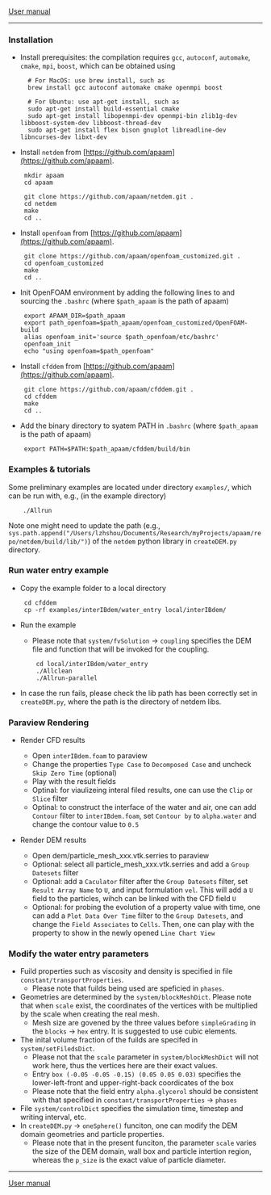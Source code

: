 ###

[User manual](user_manual.md)

-------

### Installation

- Install prerequisites: the compilation requires ``gcc``, ``autoconf``, ``automake``, ``cmake``, ``mpi``, ``boost``, which can be obtained using

        # For MacOS: use brew install, such as
        brew install gcc autoconf automake cmake openmpi boost
        
        # For Ubuntu: use apt-get install, such as
        sudo apt-get install build-essential cmake
        sudo apt-get install libopenmpi-dev openmpi-bin zlib1g-dev libboost-system-dev libboost-thread-dev 
        sudo apt-get install flex bison gnuplot libreadline-dev libncurses-dev libxt-dev 

 - Install ``netdem`` from [https://github.com/apaam](https://github.com/apaam).

        mkdir apaam
        cd apaam
          
        git clone https://github.com/apaam/netdem.git .
        cd netdem
        make
        cd ..

 - Install ``openfoam`` from [https://github.com/apaam](https://github.com/apaam).

        git clone https://github.com/apaam/openfoam_customized.git .
        cd openfoam_customized
        make
        cd ..

 - Init OpenFOAM environment by adding the following lines to and sourcing the ``.bashrc`` (where ``$path_apaam`` is the path of apaam)

        export APAAM_DIR=$path_apaam
        export path_openfoam=$path_apaam/openfoam_customized/OpenFOAM-build
        alias openfoam_init='source $path_openfoam/etc/bashrc'
        openfoam_init
        echo "using openfoam=$path_openfoam"

 - Install ``cfddem`` from [https://github.com/apaam](https://github.com/apaam).

        git clone https://github.com/apaam/cfddem.git .
        cd cfddem
        make
        cd ..

 - Add the binary directory to syatem PATH in ``.bashrc`` (where ``$path_apaam`` is the path of apaam)

        export PATH=$PATH:$path_apaam/cfddem/build/bin

### Examples & tutorials

Some preliminary examples are located under directory ``examples/``, which can be run with, e.g., (in the example directory)


        ./Allrun

Note one might need to update the path (e.g., ``sys.path.append("/Users/lzhshou/Documents/Research/myProjects/apaam/repo/netdem/build/lib/")``) of the ``netdem`` python library in ``createDEM.py`` directory.


### Run water entry example

 - Copy the example folder to a local directory

        cd cfddem
        cp -rf examples/interIBdem/water_entry local/interIBdem/

 - Run the example
     - Please note that ``system/fvSolution`` -> ``coupling`` specifies the DEM file and function that will be invoked for the coupling.

            cd local/interIBdem/water_entry
            ./Allclean
            ./Allrun-parallel

 - In case the run fails, please check the lib path has been correctly set in ``createDEM.py``, where the path is the directory of netdem libs.

### Paraview Rendering

 - Render CFD results
  
     - Open ``interIBdem.foam`` to paraview
     - Change the properties ``Type Case`` to ``Decomposed Case`` and uncheck ``Skip Zero Time`` (optional)
     - Play with the result fields
     - Optinal: for viaulizeing interal filed results, one can use the ``Clip`` or ``Slice`` filter
     - Optinal: to construct the interface of the water and air, one can add ``Contour`` filter to ``interIBdem.foam``, set ``Contour by`` to ``alpha.water`` and change the contour value to ``0.5``

 - Render DEM results

     - Open dem/particle_mesh_xxx.vtk.serries to paraview
     - Optional: select all particle_mesh_xxx.vtk.serries and add a ``Group Datesets`` filter
     - Optional: add a ``Caculator`` filter after the ``Group Datesets`` filter, set ``Result Array Name`` to ``U``, and input formulation ``vel``. This will add a ``U`` field to the particles, wihch can be linked with the CFD field ``U``
     - Optional: for probing the evolution of a property value with time, one can add a ``Plot Data Over Time`` filter to the ``Group Datesets``, and change the ``Field Associates`` to ``Cells``. Then, one can play with the property to show in the newly opened ``Line Chart View``

### Modify the water entry parameters

 - Fuild properties such as viscosity and density is specified in file ``constant/transportProperties``. 
     - Please note that fuilds being used are speficied in ``phases``.
 - Geometries are determined by the ``system/blockMeshDict``. Please note that when ``scale`` exist, the coordinates of the vertices with be multiplied by the scale when creating the real mesh.
     - Mesh size are govened by the three values before ``simpleGrading`` in the ``blocks`` -> ``hex`` entry. It is suggested to use cubic elements.
 - The inital volume fraction of the fuilds are specifed in ``system/setFiledsDict``. 
     - Please not that the ``scale`` parameter in ``system/blockMeshDict`` will not work here, thus the vertices here are their exact values.
     - Entry ``box (-0.05 -0.05 -0.15) (0.05 0.05 0.03)`` specifies the lower-left-front and upper-right-back coordicates of the box
     - Please note that the field entry ``alpha.glycerol`` should be consistent with that specified in ``constant/transportProperties`` -> ``phases``
 - File ``system/controlDict`` specifies the simulation time, timestep and writing interval, etc.
 - In ``createDEM.py`` -> ``oneSphere()`` funciton, one can modify the DEM domain geometries and particle properties.
     - Please note that in the present funciton, the parameter ``scale`` varies the size of the DEM domain, wall box and particle intertion region, whereas the ``p_size`` is the exact value of particle diameter.

-------

[User manual](user_manual.md)